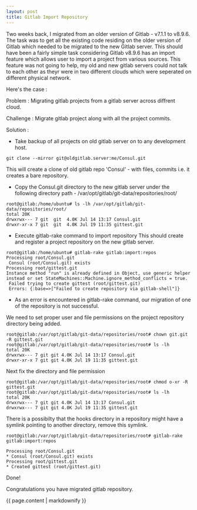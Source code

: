 ```yaml
---
layout: post
title: Gitlab Import Repository
---
```


Two weeks back, I migrated from an older version of Gitlab - v7.1.1 to v8.9.6. The task was to get all the existing code residing on the older version of Gitlab which needed to be migrated to the new Gitlab server. This should have been a fairly simple task considering Gitlab v8.9.6 has an import feature which allows user to import a project from various sources. This feature was not going to help, my old and new gitlab servers could not talk to each other as theyr were in two different clouds which were seperated on different physical network. 

Here's the case : 

Problem : Migrating gitlab projects from a gitlab server across diffrent cloud.

Challenge : Migrate gitlab project along with all the project commits.   
  
Solution : 

* Take backup of all projects on old gitlab server on to any development host.
```
git clone --mirror git@oldgitlab.server:me/Consul.git
```
This will create a clone of old gitlab repo 'Consul' - with files, commits i.e. it creates a bare repository.

* Copy the Consul.git directory to the new gitlab server under the following directory path - /var/opt/gitlab/git-data/repositories/root/
```
root@gitlab:/home/ubuntu# ls -lh /var/opt/gitlab/git-data/repositories/root/
total 20K
drwxrwx--- 7 git  git  4.0K Jul 14 13:17 Consul.git
drwxr-xr-x 7 git  git  4.0K Jul 19 11:35 gittest.git
```
* Execute gitlab-rake command to import repository
This should create and register a project repository on the new gitlab server. 
```
root@gitlab:/home/ubuntu# gitlab-rake gitlab:import:repos
Processing root/Consul.git
 Consul (root/Consul.git) exists
Processing root/gittest.git
Instance method "run" is already defined in Object, use generic helper instead or set StateMachines::Machine.ignore_method_conflicts = true.
 Failed trying to create gittest (root/gittest.git)
 Errors: {:base=>["Failed to create repository via gitlab-shell"]}
```

* As an error is encountered in gitlab-rake command, our migration of one of the repository is not successful. 

We need to set proper user and file permissions on the project repository directory being added. 
``` 
root@gitlab:/var/opt/gitlab/git-data/repositories/root# chown git.git -R gittest.git
root@gitlab:/var/opt/gitlab/git-data/repositories/root# ls -lh
total 20K
drwxrwx--- 7 git git 4.0K Jul 14 13:17 Consul.git
drwxr-xr-x 7 git git 4.0K Jul 19 11:35 gittest.git
```
Next fix the directory and file permission
```
root@gitlab:/var/opt/gitlab/git-data/repositories/root# chmod o-xr -R gittest.git
root@gitlab:/var/opt/gitlab/git-data/repositories/root# ls -lh
total 20K
drwxrwx--- 7 git git 4.0K Jul 14 13:17 Consul.git
drwxrwx--- 7 git git 4.0K Jul 19 11:35 gittest.git
```
There is a possibilty that the hooks directory in a repository might have a symlink pointing to another directory, remove this symlink.
```
root@gitlab:/var/opt/gitlab/git-data/repositories/root# gitlab-rake gitlab:import:repos

Processing root/Consul.git
* Consul (root/Consul.git) exists
Processing root/gittest.git
* Created gittest (root/gittest.git)
```
Done!

Congratulations you have migrated gitlab repository.

{{ page.content | markdownify }}
